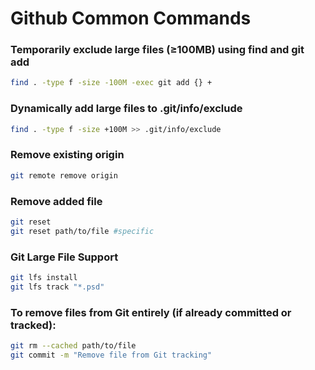 # Github Common Commands

### Temporarily exclude large files (≥100MB) using find and git add

```bash
find . -type f -size -100M -exec git add {} +
```

### Dynamically add large files to .git/info/exclude

```bash
find . -type f -size +100M >> .git/info/exclude
```

### Remove existing origin

```bash
git remote remove origin
```

### Remove added file

```bash
git reset
git reset path/to/file #specific
```

### Git Large File Support

```bash
git lfs install
git lfs track "*.psd"
```

### To remove files from Git entirely (if already committed or tracked):

```bash
git rm --cached path/to/file
git commit -m "Remove file from Git tracking"
```
